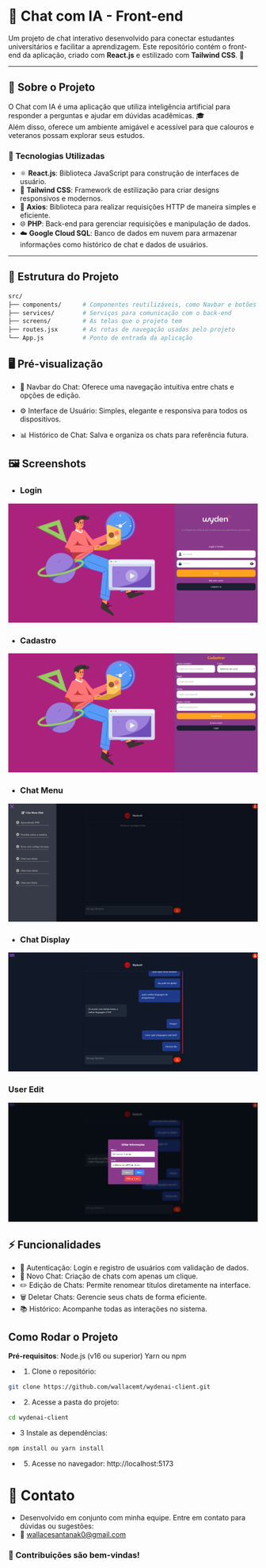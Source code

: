 # 💬 Chat com IA - Front-end

Um projeto de chat interativo desenvolvido para conectar estudantes universitários e facilitar a aprendizagem. Este repositório contém o front-end da aplicação, criado com **React.js** e estilizado com **Tailwind CSS**. 🌟

---

## 🧠 Sobre o Projeto

O Chat com IA é uma aplicação que utiliza inteligência artificial para responder a perguntas e ajudar em dúvidas acadêmicas. 🎓  
Além disso, oferece um ambiente amigável e acessível para que calouros e veteranos possam explorar seus estudos.  

### 🚀 Tecnologias Utilizadas

- ⚛️ **React.js**: Biblioteca JavaScript para construção de interfaces de usuário.
- 🎨 **Tailwind CSS**: Framework de estilização para criar designs responsivos e modernos.
- 🔄 **Axios**: Biblioteca para realizar requisições HTTP de maneira simples e eficiente.
- 🌐 **PHP**: Back-end para gerenciar requisições e manipulação de dados.
- ☁️ **Google Cloud SQL**: Banco de dados em nuvem para armazenar informações como histórico de chat e dados de usuários.

---

## 📂 Estrutura do Projeto

```bash
src/
├── components/      # Componentes reutilizáveis, como Navbar e botões
├── services/        # Serviços para comunicação com o back-end
├── screens/         # As telas que o projeto tem
├── routes.jsx       # As rotas de navegação usadas pelo projeto
└── App.js           # Ponto de entrada da aplicação
```
## 🖥️ Pré-visualização

-  🔧 Navbar do Chat: Oferece uma navegação intuitiva entre chats e opções de edição.

-  ⚙️ Interface de Usuário: Simples, elegante e responsiva para todos os dispositivos.

-  📊 Histórico de Chat: Salva e organiza os chats para referência futura.

## 🖼️ Screenshots

- ### Login
![Login Screenshot](./public/screenshot/img1.PNG)

- ### Cadastro
![Cadastro Screenshot](./public/screenshot/img2.PNG)

- ### Chat Menu
![Chat Menu Screenshot](./public/screenshot/img3.PNG)
- ### Chat Display
![Chat Display Screenshot](./public/screenshot/img4.PNG)
### User Edit
![User Edit Screenshot](./public/screenshot/img5.PNG)


## ⚡ Funcionalidades
- 📩 Autenticação: Login e registro de usuários com validação de dados.
- 💬 Novo Chat: Criação de chats com apenas um clique.
- ✏️ Edição de Chats: Permite renomear títulos diretamente na interface.
- 🗑️ Deletar Chats: Gerencie seus chats de forma eficiente.
- 📚 Histórico: Acompanhe todas as interações no sistema.

## Como Rodar o Projeto
**Pré-requisitos**:
Node.js (v16 ou superior)
Yarn ou npm
- 1. Clone o repositório:
```bash
git clone https://github.com/wallacemt/wydenai-client.git
```
- 2. Acesse a pasta do projeto:
```bash
cd wydenai-client
```
- 3 Instale as dependências:
```bash
npm install ou yarn install
```
- 5. Acesse no navegador: http://localhost:5173

# 📧 Contato
- Desenvolvido em conjunto com minha equipe. Entre em contato para dúvidas ou sugestões:
- 📩 wallacesantanak0@gmail.com

### 🎉 Contribuições são bem-vindas!

